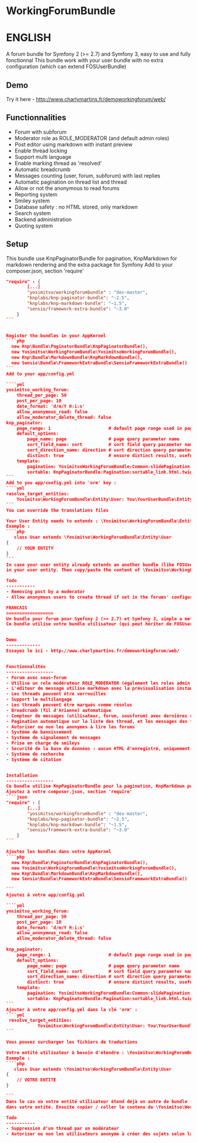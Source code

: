 WorkingForumBundle
==================

ENGLISH
=================
A forum bundle for Symfony 2 (>= 2.7) and Symfony 3, easy to use and fully fonctionnal
This bundle work with your user bundle with no extra configuration (which can extend FOSUserBundle)

Demo
-------------
Try it here - http://www.charlymartins.fr/demoworkingforum/web/


Functionnalities
------------------
- Forum with subforum
- Moderator role as ROLE_MODERATOR (and default admin roles)
- Post editor using markdown with instant preview
- Enable thread locking
- Support multi language
- Enable marking thread as 'resolved'
- Automatic breadcrumb
- Messages counting (user, forum, subforum) with last replies
- Automatic pagination on thread list and thread
- Allow or not the anonymous to read forums
- Reporting system
- Smiley system
- Database safety : no HTML stored, only markdown
- Search system
- Backend administration
- Quoting system


Setup
------------------
This bundle use KnpPaginatorBundle for pagination, KnpMarkdown for markdown rendering and the extra package for Symfony
Add to your composer.json, section 'require'
````json
"require" : {
        [...]
        "yosimitso/workingforumbundle" : "dev-master",
        "knplabs/knp-paginator-bundle": "~2.5",
        "knplabs/knp-markdown-bundle": "~1.5",
        "sensio/framework-extra-bundle": "~3.0"
    }
```


Register the bundles in your AppKernel
````php
  new Knp\Bundle\PaginatorBundle\KnpPaginatorBundle(),
  new Yosimitso\WorkingForumBundle\YosimitsoWorkingForumBundle(),
  new Knp\Bundle\MarkdownBundle\KnpMarkdownBundle(),
  new Sensio\Bundle\FrameworkExtraBundle\SensioFrameworkExtraBundle()
```
Add to your app/config.yml

````yml
yosimitso_working_forum:
    thread_per_page: 50
    post_per_page: 10
    date_format: 'd/m/Y H:i:s'
    allow_anonymous_read: false
    allow_moderator_delete_thread: false
knp_paginator:
    page_range: 1                      # default page range used in pagination control
    default_options:
        page_name: page                # page query parameter name
        sort_field_name: sort          # sort field query parameter name
        sort_direction_name: direction # sort direction query parameter name
        distinct: true                 # ensure distinct results, useful when ORM queries are using GROUP BY statements
    template:
        pagination: YosimitsoWorkingForumBundle:Common:slidePagination.html.twig     # sliding pagination controls template
        sortable: KnpPaginatorBundle:Pagination:sortable_link.html.twig # sort link template
```
Add to you app/config.yml into 'orm' key :
````yml
resolve_target_entities:
    Yosimitso\WorkingForumBundle\Entity\User: You\YourUserBundle\Entity\YourUser
```
You can override the translations files

Your User Entity needs to extends : \Yosimitso\WorkingForumBundle\Entity\User
Example :
````php
   class User extends \Yosimitso\WorkingForumBundle\Entity\User
{
    // YOUR ENTITY
}
```
In case your user entity already extends an another bundle (like FOSUserBundle), implement the interface \Yosimitso\WorkingForumBundle\Entity\UserInterface
in your user entity. Then copy/paste the content of \Yosimitso\WorkingForumBundle\Entity\User (attributes, getter, setter) into your user entity

Todo
-----------
- Removing post by a moderator
- Allow anonymous users to create thread if set in the forums' configuration

FRANCAIS
==================
Un bundle pour forum pour Symfony 2 (>= 2.7) et Symfony 3, simple a mettre en place et pleinement fonctionnel
Ce bundle utilise votre bundle utilisateur (qui peut hériter de FOSUserBundle)


Demo
-------------
Essayez le ici - http://www.charlymartins.fr/demoworkingforum/web/


Fonctionnalités
------------------
- Forum avec sous-forum
- Utilise un role modérateur ROLE_MODERATOR (également les roles admin par défaut)
- L'éditeur de message utilise markdown avec la prévisualisation instantanée
- Les threads peuvent être verrouillés
- Support le multilangage
- Les threads peuvent être marqués comme résolus
- Breadcrumb (fil d'Arianne) automatique
- Compteur de messages (utilisateur, forum, sousforum) avec dernières réponses
- Pagination automatique sur la liste des thread, et les messages des threads
- Autoriser ou non les anonymes à lire les forums
- Système de bannissement
- Système de signalement de messages
- Prise en charge de smileys
- Securité de la base de données : aucun HTML d'enregistré, uniquement du markdown
- Système de recherche
- Système de citation


Installation
------------------
Ce bundle utilise KnpPaginatorBundle pour la pagination, KnpMarkdown pour le parsage du markdown et le package d'extra pour Symfony
Ajoutez à votre composer.json, section 'require'
````json
"require" : {
        [...]
        "yosimitso/workingforumbundle" : "dev-master",
        "knplabs/knp-paginator-bundle": "~2.5",
        "knplabs/knp-markdown-bundle": "~1.5",
        "sensio/framework-extra-bundle": "~3.0"
    }
```

Ajoutez les bundles dans votre AppKernel
````php
  new Knp\Bundle\PaginatorBundle\KnpPaginatorBundle(),
  new Yosimitso\WorkingForumBundle\YosimitsoWorkingForumBundle(),
  new Knp\Bundle\MarkdownBundle\KnpMarkdownBundle(),
  new Sensio\Bundle\FrameworkExtraBundle\SensioFrameworkExtraBundle()

```
Ajoutez à votre app/config.yml

````yml
yosimitso_working_forum:
    thread_per_page: 50
    post_per_page: 10
    date_format: 'd/m/Y H:i:s'
    allow_anonymous_read: false
    allow_moderator_delete_thread: false
	
knp_paginator:
    page_range: 1                      # default page range used in pagination control
    default_options:
        page_name: page                # page query parameter name
        sort_field_name: sort          # sort field query parameter name
        sort_direction_name: direction # sort direction query parameter name
        distinct: true                 # ensure distinct results, useful when ORM queries are using GROUP BY statements
    template:
        pagination: YosimitsoWorkingForumBundle:Common:slidePagination.html.twig     # sliding pagination controls template
        sortable: KnpPaginatorBundle:Pagination:sortable_link.html.twig # sort link template
```   
Ajouter à votre app/config.yml dans la clé 'orm' :
````yml
 resolve_target_entities:
            Yosimitso\WorkingForumBundle\Entity\User: You\YourUserBundle\Entity\YourUser
```

Vous pouvez surcharger les fichiers de traductions

Votre entité utilisateur à besoin d'étendre : \Yosimitso\WorkingForumBundle\Entity\User
Exemple :
````php
   class User extends \Yosimitso\WorkingForumBundle\Entity\User
{
    // VOTRE ENTITE
}

```
Dans le cas où votre entité utilisateur étend déjà un autre de bundle (comme FOSUserBundle), implémenter l'interface \Yosimitso\WorkingForumBundle\Entity\UserInterface
dans votre entité. Ensuite copier / coller le contenu de \Yosimitso\WorkingForumBundle\Entity\User (attributs, getter, setter) dans votre entité.

Todo
-----------
- Suppression d'un thread par un modérateur
- Autoriser ou non les utilisateurs anonyme à créer des sujets selon la configuration du forum
